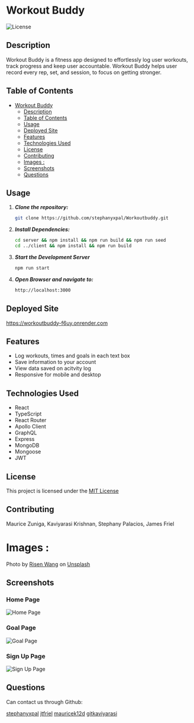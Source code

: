 # Workout Buddy

![License](https://img.shields.io/badge/license-MIT-blue.svg)

## Description
Workout Buddy is a fitness app designed to effortlessly log user workouts, track progress and keep user accountable. Workout Buddy helps user record every rep, set, and session, to focus on getting stronger. 

## Table of Contents

- [Workout Buddy](#workout-buddy)
  - [Description](#description)
  - [Table of Contents](#table-of-contents)
  - [Usage](#usage)
  - [Deployed Site](#deployed-site)
  - [Features](#features)
  - [Technologies Used](#technologies-used)
  - [License](#license)
  - [Contributing](#contributing)
  - [Images :](#images-)
  - [Screenshots](#Screenshots)
  - [Questions](#questions)

## Usage

1. ***Clone the repository:***
   ```bash
   git clone https://github.com/stephanyxpal/Workoutbuddy.git
   ```
2. ***Install Dependencies:*** 
   ```bash
   cd server && npm install && npm run build && npm run seed
   cd ../client && npm install && npm run build
   ```

3. ***Start the Development Server***
   ```bash
   npm run start

4. ***Open Browser and navigate to:***
   ```bash
   http://localhost:3000     


## Deployed Site

https://workoutbuddy-f6uy.onrender.com


## Features
- Log workouts, times and goals in each text box
- Save information to your account
- View data saved on acitvity log
- Responsive for mobile and desktop 

## Technologies Used

- React
- TypeScript
- React Router
- Apollo Client
- GraphQL
- Express
- MongoDB
- Mongoose
- JWT 

## License
This project is licensed under the [MIT License](https://opensource.org/license/mit)

## Contributing
Maurice Zuniga, Kaviyarasi Krishnan, Stephany Palacios, James Friel 

# Images :
Photo by <a href="https://unsplash.com/@risennnnn?utm_content=creditCopyText&utm_medium=referral&utm_source=unsplash">Risen Wang</a> on <a href="https://unsplash.com/photos/gym-equipment-inside-room-20jX9b35r_M?utm_content=creditCopyText&utm_medium=referral&utm_source=unsplash">Unsplash</a>

## Screenshots

### Home Page
![Home Page](screenshots/Home%20Page.png)

### Goal Page
![Goal Page](screenshots/Goal%20Page.png)

### Sign Up Page
![Sign Up Page](screenshots/Sign%20Up%20Page.png)
      

## Questions
Can contact us through Github: 

[stephanyxpal](https://github.com/stephanyxpal)
[jtfriel](https://github.com/jtfriel)
[mauricek12d](https://github.com/mauricek12d)
[gitkaviyarasi](https://github.com/pink727gitkaviyarasi)